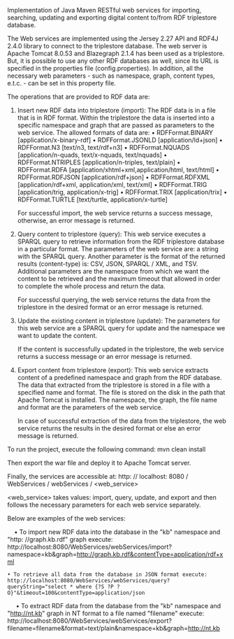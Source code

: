 Implementation of Java Maven RESTful web services for importing, searching, updating and exporting digital content 
to/from RDF triplestore database.

The Web services are implemented using the Jersey 2.27 API and RDF4J 2.4.0 library to connect to the triplestore database.
The web server is Apache Tomcat 8.0.53 and Blazegraph 2.1.4 has been used as a triplestore. But, it is possible to use any 
other RDF databases as well, since its URL is specified in the properties file (config.properties). 
In addition, all the necessary web parameters - such as namespace, graph, content types, e.t.c. - can be set in this 
property file.

The operations that are provided to RDF data are:

1)  Insert new RDF data into triplestore (import): The RDF data is in a file that is in RDF format. 
Within the triplestore the data is inserted into a specific namespace and graph that are passed as parameters 
to the web service.
The allowed formats of data are:
    • RDFFormat.BINARY	    [application/x-binary-rdf]
    • RDFFormat.JSONLD		[application/ld+json]
    • RDFFormat.N3		    [text/n3, text/rdf+n3]
    • RDFFormat.NQUADS	    [application/n-quads, text/x-nquads, text/nquads]
    • RDFFormat.NTRIPLES	[application/n-triples, text/plain]
    • RDFFormat.RDFA		[application/xhtml+xml,application/html, text/html]
    • RDFFormat.RDFJSON	    [application/rdf+json]
    • RDFFormat.RDFXML	    [application/rdf+xml, application/xml, text/xml]
    • RDFFormat.TRIG		[application/trig, application/x-trig]
    • RDFFormat.TRIX		[application/trix]
    • RDFFormat.TURTLE	    [text/turtle, application/x-turtle]

    For successful import, the web service returns a success message, otherwise, an error message is returned.

2) Query content to triplestore (query): This web service executes a SPARQL query to retrieve information from the RDF
triplestore database in a particular format. The parameters of the web service are: a string  with the  SPARQL query. 
Another parameter is the format of the returned results (content-type) is: CSV, JSON, SPARQL / XML, and TSV. 
Additional parameters are the namespace from which we want the content to be retrieved and the maximum timeout that allowed 
in order to complete the whole process and return the data. 

    For successful querying, the web service returns the data from the triplestore in the desired format or an error message 
    is returned.


3) Update the existing content in triplestore (update): The parameters for this web service are a SPARQL query for update 
and the namespace we want to update the content. 

    If the content is successfully updated in the triplestore, the web service returns a success message or an error message 
    is returned.


4) Export content from triplestore (export): This web service extracts content of a predefined namespace and graph from 
the RDF database. The data that extracted from the triplestore is stored in a file with a specified name and format. The
file is stored on the disk in the path that Apache Tomcat is installed. The namespace, the graph, the file name and format
are the parameters of the web service. 

    In case of successful extraction of the data from the triplestore, the web service returns the results in the desired 
    format or else an error message is returned.
    
    
To run the project, execute the following command: mvn clean install

Then export the war file and deploy it to Apache Tomcat server.

Finally, the services are accessible at: http: // localhost: 8080 / WebServices / webServices / <web_service>

<web_service> takes values: import, query, update, and export
and then follows the necessary parameters for each web service separately.

Below are examples of the web services:

    • To import new RDF data into the database in the "kb" namespace and "http: //graph.kb.rdf" graph execute:
    http://localhost:8080/WebServices/webServices/import?namespace=kb&graph=http://graph.kb.rdf&contentType=application/rdf+xml
    
    • To retrieve all data from the database in JSON format execute: 
    http://localhost:8080/WebServices/webServices/query?queryString="select * where {?S ?P ?O}"&timeout=100&contentType=application/json

     • To extract RDF data from the database from the "kb" namespace and "http://nt.kb" graph in 
     NT format to a file named "filename" execute:
     http://localhost:8080/WebServices/webServices/export?filename=filename&format=text/plain&namespace=kb&graph=http://nt.kb
